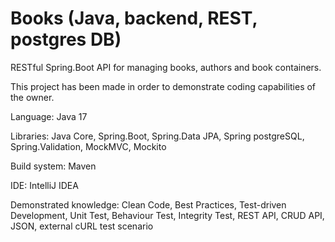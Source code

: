 # Books (Java, backend, REST, postgres DB)
<p>RESTful Spring.Boot API for managing books, authors and book containers.</p>
<p>This project has been made in order to demonstrate coding capabilities of the owner.</p>
<p>Language: Java 17</p>
<p>Libraries: Java Core, Spring.Boot, Spring.Data JPA, Spring postgreSQL, Spring.Validation, MockMVC, Mockito</p>
<p>Build system: Maven</p>
<p>IDE: IntelliJ IDEA</p>
<p>Demonstrated knowledge: Clean Code, Best Practices, Test-driven Development, Unit Test, Behaviour Test, Integrity Test, REST API, CRUD API, JSON, external cURL test scenario</p>
